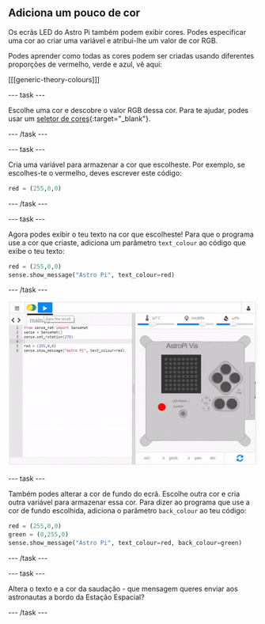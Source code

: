 ## Adiciona um pouco de cor

Os ecrãs LED do Astro Pi também podem exibir cores. Podes especificar uma cor ao criar uma variável e atribui-lhe um valor de cor RGB.

Podes aprender como todas as cores podem ser criadas usando diferentes proporções de vermelho, verde e azul, vê aqui:

[[[generic-theory-colours]]]

--- task ---

Escolhe uma cor e descobre o valor RGB dessa cor. Para te ajudar, podes usar um [seletor de cores](https://www.w3schools.com/colors/colors_rgb.asp){:target="_blank"}.

--- /task ---

--- task ---

Cria uma variável para armazenar a cor que escolheste. Por exemplo, se escolhes-te o vermelho, deves escrever este código:

```python
red = (255,0,0)
```

--- /task ---

--- task ---

Agora podes exibir o teu texto na cor que escolheste! Para que o programa use a cor que criaste, adiciona um parâmetro `text_colour` ao código que exibe o teu texto:

```python
red = (255,0,0)
sense.show_message("Astro Pi", text_colour=red)
```

--- /task ---

![mostrar a mensagem em cor](images/show-message-color.gif)

--- task ---

Também podes alterar a cor de fundo do ecrã. Escolhe outra cor e cria outra variável para armazenar essa cor. Para dizer ao programa que use a cor de fundo escolhida, adiciona o parâmetro `back_colour` ao teu código:

```python
red = (255,0,0)
green = (0,255,0)
sense.show_message("Astro Pi", text_colour=red, back_colour=green)
```

--- /task ---

--- task ---

Altera o texto e a cor da saudação - que mensagem queres enviar aos astronautas a bordo da Estação Espacial?

--- /task ---